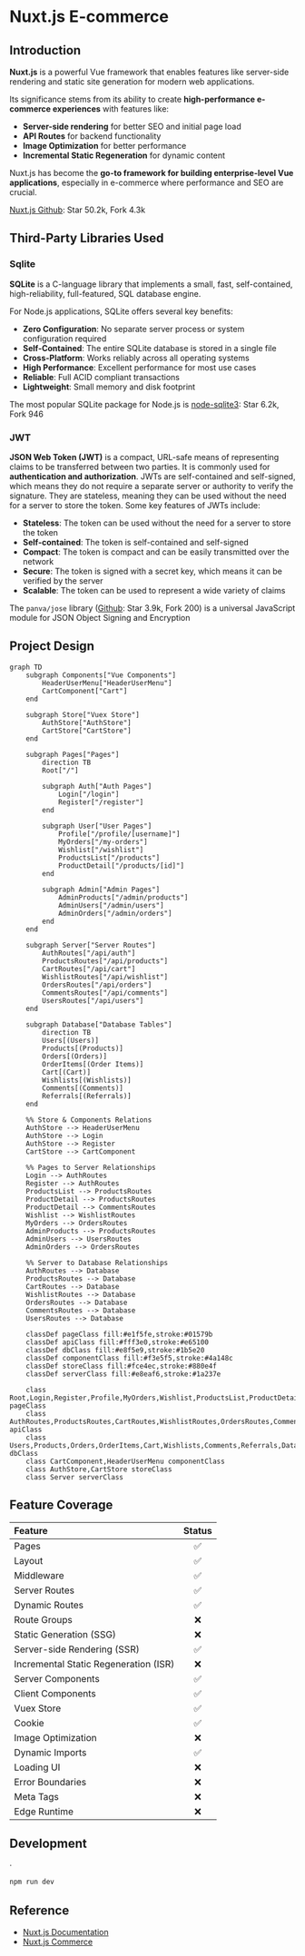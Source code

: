 # Nuxt.js E-commerce

## Introduction

**Nuxt.js** is a powerful Vue framework that enables features like server-side rendering and static site generation for modern web applications.

Its significance stems from its ability to create **high-performance e-commerce experiences** with features like:

- **Server-side rendering** for better SEO and initial page load
- **API Routes** for backend functionality
- **Image Optimization** for better performance
- **Incremental Static Regeneration** for dynamic content

Nuxt.js has become the **go-to framework for building enterprise-level Vue applications**, especially in e-commerce where performance and SEO are crucial.

[Nuxt.js Github](https://github.com/nuxt/nuxt): Star 50.2k, Fork 4.3k

## Third-Party Libraries Used

### Sqlite

**SQLite** is a C-language library that implements a small, fast, self-contained, high-reliability, full-featured, SQL database engine.

For Node.js applications, SQLite offers several key benefits:

- **Zero Configuration**: No separate server process or system configuration required
- **Self-Contained**: The entire SQLite database is stored in a single file
- **Cross-Platform**: Works reliably across all operating systems
- **High Performance**: Excellent performance for most use cases
- **Reliable**: Full ACID compliant transactions
- **Lightweight**: Small memory and disk footprint

The most popular SQLite package for Node.js is [node-sqlite3](https://github.com/TryGhost/node-sqlite3):
Star 6.2k, Fork 946

### JWT

**JSON Web Token (JWT)** is a compact, URL-safe means of representing claims to be transferred between two parties. It is commonly used for **authentication and authorization**.
JWTs are self-contained and self-signed, which means they do not require a separate server or authority to verify the signature. They are stateless, meaning they can be used without the need for a server to store the token.
Some key features of JWTs include:

- **Stateless**: The token can be used without the need for a server to store the token
- **Self-contained**: The token is self-contained and self-signed
- **Compact**: The token is compact and can be easily transmitted over the network
- **Secure**: The token is signed with a secret key, which means it can be verified by the server
- **Scalable**: The token can be used to represent a wide variety of claims

The `panva/jose` library ([Github](https://github.com/panva/jose): Star 3.9k, Fork 200) is a universal JavaScript module for JSON Object Signing and Encryption

## Project Design

```mermaid
graph TD
    subgraph Components["Vue Components"]
        HeaderUserMenu["HeaderUserMenu"]
        CartComponent["Cart"]
    end

    subgraph Store["Vuex Store"]
        AuthStore["AuthStore"]
        CartStore["CartStore"]
    end

    subgraph Pages["Pages"]
        direction TB
        Root["/"]

        subgraph Auth["Auth Pages"]
            Login["/login"]
            Register["/register"]
        end

        subgraph User["User Pages"]
            Profile["/profile/[username]"]
            MyOrders["/my-orders"]
            Wishlist["/wishlist"]
            ProductsList["/products"]
            ProductDetail["/products/[id]"]
        end

        subgraph Admin["Admin Pages"]
            AdminProducts["/admin/products"]
            AdminUsers["/admin/users"]
            AdminOrders["/admin/orders"]
        end
    end

    subgraph Server["Server Routes"]
        AuthRoutes["/api/auth"]
        ProductsRoutes["/api/products"]
        CartRoutes["/api/cart"]
        WishlistRoutes["/api/wishlist"]
        OrdersRoutes["/api/orders"]
        CommentsRoutes["/api/comments"]
        UsersRoutes["/api/users"]
    end

    subgraph Database["Database Tables"]
        direction TB
        Users[(Users)]
        Products[(Products)]
        Orders[(Orders)]
        OrderItems[(Order Items)]
        Cart[(Cart)]
        Wishlists[(Wishlists)]
        Comments[(Comments)]
        Referrals[(Referrals)]
    end

    %% Store & Components Relations
    AuthStore --> HeaderUserMenu
    AuthStore --> Login
    AuthStore --> Register
    CartStore --> CartComponent

    %% Pages to Server Relationships
    Login --> AuthRoutes
    Register --> AuthRoutes
    ProductsList --> ProductsRoutes
    ProductDetail --> ProductsRoutes
    ProductDetail --> CommentsRoutes
    Wishlist --> WishlistRoutes
    MyOrders --> OrdersRoutes
    AdminProducts --> ProductsRoutes
    AdminUsers --> UsersRoutes
    AdminOrders --> OrdersRoutes

    %% Server to Database Relationships
    AuthRoutes --> Database
    ProductsRoutes --> Database
    CartRoutes --> Database
    WishlistRoutes --> Database
    OrdersRoutes --> Database
    CommentsRoutes --> Database
    UsersRoutes --> Database

    classDef pageClass fill:#e1f5fe,stroke:#01579b
    classDef apiClass fill:#fff3e0,stroke:#e65100
    classDef dbClass fill:#e8f5e9,stroke:#1b5e20
    classDef componentClass fill:#f3e5f5,stroke:#4a148c
    classDef storeClass fill:#fce4ec,stroke:#880e4f
    classDef serverClass fill:#e8eaf6,stroke:#1a237e

    class Root,Login,Register,Profile,MyOrders,Wishlist,ProductsList,ProductDetail,AdminProducts,AdminUsers,AdminOrders pageClass
    class AuthRoutes,ProductsRoutes,CartRoutes,WishlistRoutes,OrdersRoutes,CommentsRoutes,UsersRoutes apiClass
    class Users,Products,Orders,OrderItems,Cart,Wishlists,Comments,Referrals,Database dbClass
    class CartComponent,HeaderUserMenu componentClass
    class AuthStore,CartStore storeClass
    class Server serverClass
```

## Feature Coverage

| Feature                               | Status |
| :------------------------------------ | :----: |
| Pages                                 |   ✅   |
| Layout                                |   ✅   |
| Middleware                            |   ✅   |
| Server Routes                         |   ✅   |
| Dynamic Routes                        |   ✅   |
| Route Groups                          |   ❌   |
| Static Generation (SSG)               |   ❌   |
| Server-side Rendering (SSR)           |   ✅   |
| Incremental Static Regeneration (ISR) |   ❌   |
| Server Components                     |   ✅   |
| Client Components                     |   ✅   |
| Vuex Store                            |   ✅   |
| Cookie                                |   ✅   |
| Image Optimization                    |   ❌   |
| Dynamic Imports                       |   ✅   |
| Loading UI                            |   ❌   |
| Error Boundaries                      |   ❌   |
| Meta Tags                             |   ❌   |
| Edge Runtime                          |   ❌   |

## Development
·
```bash
npm run dev
```

## Reference

- [Nuxt.js Documentation](https://nuxt.com/docs)
- [Nuxt.js Commerce](https://nuxt.com/commerce)
